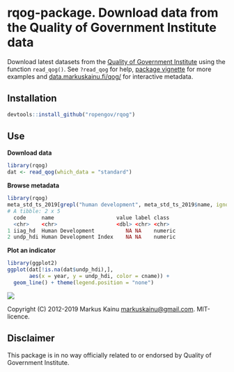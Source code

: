 # rqog-package. Download data from the Quality of Government Institute data

Download latest datasets from the [Quality of Government Institute](https://qog.pol.gu.se/data) using the function `read_qog()`. See `?read_qog` for help, [package vignette](http://ropengov.github.io/rqog/articles/rqog_tutorial.html) for more examples and [data.markuskainu.fi/qog/](http://data.markuskainu.fi/qog/index.html) for interactive metadata.

## Installation

```r
devtools::install_github("ropengov/rqog")
```

## Use

**Download data**

```r
library(rqog)
dat <- read_qog(which_data = "standard")
```

**Browse metadata**

```r
library(rqog)
meta_std_ts_2019[grepl("human development", meta_std_ts_2019$name, ignore.case = TRUE),]
# A tibble: 2 x 5
  code     name                    value label class  
  <chr>    <chr>                   <dbl> <chr> <chr>  
1 iiag_hd  Human Development          NA NA    numeric
2 undp_hdi Human Development Index    NA NA    numeric
```


**Plot an indicator**

```r
library(ggplot2)
ggplot(dat[!is.na(dat$undp_hdi),], 
       aes(x = year, y = undp_hdi, color = cname)) + 
  geom_line() + theme(legend.position = "none")
```
![](https://raw.githubusercontent.com/rOpenGov/rqog/master/undp_hdi.png)


Copyright (C) 2012-2019 Markus Kainu <markuskainu@gmail.com>. MIT-licence.

## Disclaimer

This package is in no way officially related to or endorsed by Quality of Government Institute.
